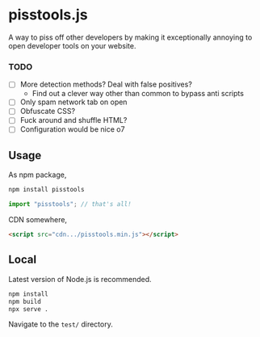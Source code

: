 # pisstools.js

A way to piss off other developers by making it exceptionally annoying to open developer tools on your website.

### TODO

- [ ] More detection methods? Deal with false positives?
  - Find out a clever way other than common to bypass anti scripts
- [ ] Only spam network tab on open
- [ ] Obfuscate CSS?
- [ ] Fuck around and shuffle HTML?
- [ ] Configuration would be nice o7

## Usage

As npm package,

```bash
npm install pisstools
```

```javascript
import "pisstools"; // that's all!
```

CDN somewhere,

```html
<script src="cdn.../pisstools.min.js"></script>
```

## Local

Latest version of Node.js is recommended.

```bash
npm install
npm build
npx serve .
```

Navigate to the `test/` directory.
